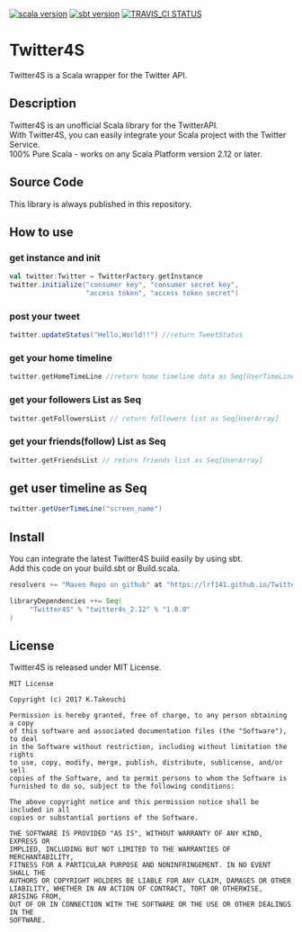 [![scala version](https://img.shields.io/badge/scala-2.12.3-orange.svg)](https://www.scala-lang.org)
[![sbt version](https://img.shields.io/badge/sbt-0.13.16-green.svg)](http://www.scala-sbt.org/index.html)
[![TRAVIS_CI STATUS](https://travis-ci.org/lrf141/Twitter4S.svg?branch=master)](https://travis-ci.org/lrf141/Twitter4S)
# Twitter4S
Twitter4S is a Scala wrapper for the Twitter API.

## Description

Twitter4S is an unofficial Scala library for the TwitterAPI.  
With Twitter4S, you can easily integrate your Scala project with the Twitter Service.  
100% Pure Scala - works on any Scala Platform version 2.12 or later.

## Source Code
This library is always published in this repository.

## How to use

### get instance and init

```scala:GetInstance.scala
val twitter:Twitter = TwitterFactory.getInstance
twitter.initialize("consumer key", "consumer secret key",
                   "access token", "access token secret")
```

### post your tweet

```scala:postYourTweet.scala
twitter.updateStatus("Hello,World!!") //return TweetStatus
```


### get your home timeline

```scala:getHomeTimeLine.scala
twitter.getHomeTimeLine //return home timeline data as Seq[UserTimeLine]
```

### get your followers List as Seq

```scala:getFollowersList.scala
twitter.getFollowersList // return followers list as Seq[UserArray]
```

### get your friends(follow) List as Seq

```scala:getFriendsList.scala
twitter.getFriendsList // return friends list as Seq[UserArray]
```

## get user timeline as Seq
```scala:getUserTimeLine.scala
twitter.getUserTimeLine("screen_name")
```

## Install

You can integrate the latest Twitter4S build easily by using sbt.  
Add this code on your build.sbt or Build.scala.

```scala:build.sbt
resolvers += "Maven Repo on github" at "https://lrf141.github.io/Twitter4S/"

libraryDependencies ++= Seq(
     "Twitter4S" % "twitter4s_2.12" % "1.0.0"
)

```

## License

Twitter4S is released under MIT License.

```License
MIT License

Copyright (c) 2017 K.Takeuchi

Permission is hereby granted, free of charge, to any person obtaining a copy
of this software and associated documentation files (the "Software"), to deal
in the Software without restriction, including without limitation the rights
to use, copy, modify, merge, publish, distribute, sublicense, and/or sell
copies of the Software, and to permit persons to whom the Software is
furnished to do so, subject to the following conditions:

The above copyright notice and this permission notice shall be included in all
copies or substantial portions of the Software.

THE SOFTWARE IS PROVIDED "AS IS", WITHOUT WARRANTY OF ANY KIND, EXPRESS OR
IMPLIED, INCLUDING BUT NOT LIMITED TO THE WARRANTIES OF MERCHANTABILITY,
FITNESS FOR A PARTICULAR PURPOSE AND NONINFRINGEMENT. IN NO EVENT SHALL THE
AUTHORS OR COPYRIGHT HOLDERS BE LIABLE FOR ANY CLAIM, DAMAGES OR OTHER
LIABILITY, WHETHER IN AN ACTION OF CONTRACT, TORT OR OTHERWISE, ARISING FROM,
OUT OF OR IN CONNECTION WITH THE SOFTWARE OR THE USE OR OTHER DEALINGS IN THE
SOFTWARE.

```

